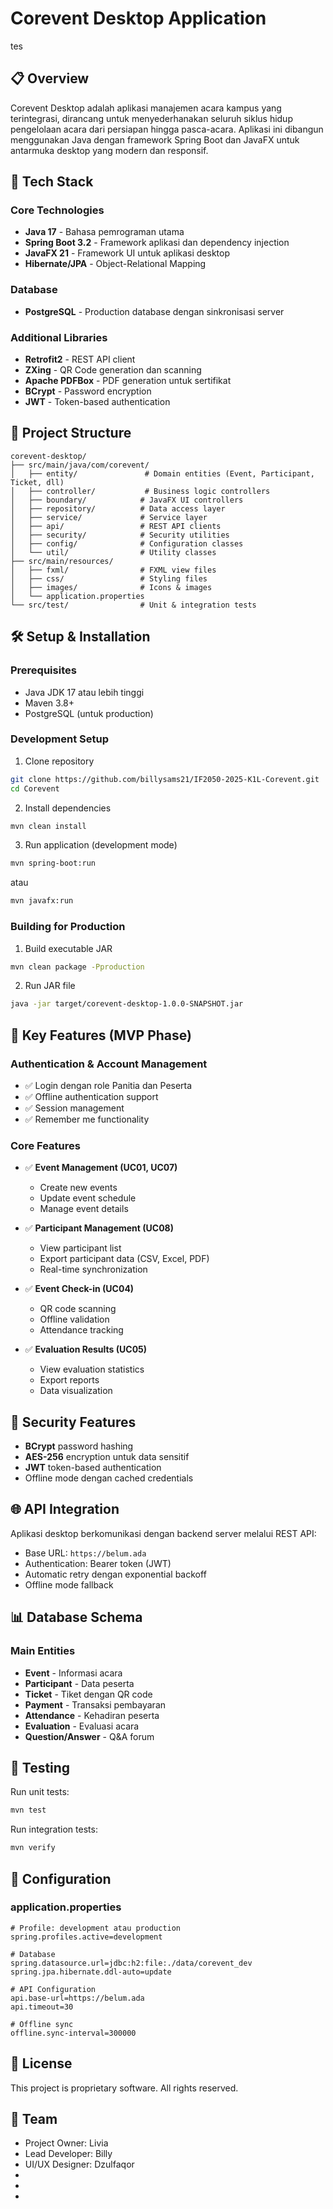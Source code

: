 # Corevent Desktop Application
tes

## 📋 Overview

Corevent Desktop adalah aplikasi manajemen acara kampus yang terintegrasi, dirancang untuk menyederhanakan seluruh siklus hidup pengelolaan acara dari persiapan hingga pasca-acara. Aplikasi ini dibangun menggunakan Java dengan framework Spring Boot dan JavaFX untuk antarmuka desktop yang modern dan responsif.

## 🚀 Tech Stack

### Core Technologies
- **Java 17** - Bahasa pemrograman utama
- **Spring Boot 3.2** - Framework aplikasi dan dependency injection
- **JavaFX 21** - Framework UI untuk aplikasi desktop
- **Hibernate/JPA** - Object-Relational Mapping

### Database
- **PostgreSQL** - Production database dengan sinkronisasi server

### Additional Libraries
- **Retrofit2** - REST API client
- **ZXing** - QR Code generation dan scanning
- **Apache PDFBox** - PDF generation untuk sertifikat
- **BCrypt** - Password encryption
- **JWT** - Token-based authentication

## 📁 Project Structure

```
corevent-desktop/
├── src/main/java/com/corevent/
│   ├── entity/               # Domain entities (Event, Participant, Ticket, dll)
│   ├── controller/           # Business logic controllers
│   ├── boundary/            # JavaFX UI controllers
│   ├── repository/          # Data access layer
│   ├── service/             # Service layer
│   ├── api/                 # REST API clients
│   ├── security/            # Security utilities
│   ├── config/              # Configuration classes
│   └── util/                # Utility classes
├── src/main/resources/
│   ├── fxml/                # FXML view files
│   ├── css/                 # Styling files
│   ├── images/              # Icons & images
│   └── application.properties
└── src/test/                # Unit & integration tests
```

## 🛠️ Setup & Installation

### Prerequisites
- Java JDK 17 atau lebih tinggi
- Maven 3.8+
- PostgreSQL (untuk production)

### Development Setup

1. Clone repository
```bash
git clone https://github.com/billysams21/IF2050-2025-K1L-Corevent.git
cd Corevent
```

2. Install dependencies
```bash
mvn clean install
```

3. Run application (development mode)
```bash
mvn spring-boot:run
```

atau

```bash
mvn javafx:run
```

### Building for Production

1. Build executable JAR
```bash
mvn clean package -Pproduction
```

2. Run JAR file
```bash
java -jar target/corevent-desktop-1.0.0-SNAPSHOT.jar
```

## 🔑 Key Features (MVP Phase)

### Authentication & Account Management
- ✅ Login dengan role Panitia dan Peserta
- ✅ Offline authentication support
- ✅ Session management
- ✅ Remember me functionality

### Core Features
- ✅ **Event Management (UC01, UC07)**
  - Create new events
  - Update event schedule
  - Manage event details
  
- ✅ **Participant Management (UC08)**
  - View participant list
  - Export participant data (CSV, Excel, PDF)
  - Real-time synchronization
  
- ✅ **Event Check-in (UC04)**
  - QR code scanning
  - Offline validation
  - Attendance tracking
  
- ✅ **Evaluation Results (UC05)**
  - View evaluation statistics
  - Export reports
  - Data visualization

## 🔐 Security Features

- **BCrypt** password hashing
- **AES-256** encryption untuk data sensitif
- **JWT** token-based authentication
- Offline mode dengan cached credentials

## 🌐 API Integration

Aplikasi desktop berkomunikasi dengan backend server melalui REST API:

- Base URL: `https://belum.ada`
- Authentication: Bearer token (JWT)
- Automatic retry dengan exponential backoff
- Offline mode fallback

## 📊 Database Schema

### Main Entities
- **Event** - Informasi acara
- **Participant** - Data peserta
- **Ticket** - Tiket dengan QR code
- **Payment** - Transaksi pembayaran
- **Attendance** - Kehadiran peserta
- **Evaluation** - Evaluasi acara
- **Question/Answer** - Q&A forum

## 🧪 Testing

Run unit tests:
```bash
mvn test
```

Run integration tests:
```bash
mvn verify
```

## 📝 Configuration

### application.properties
```properties
# Profile: development atau production
spring.profiles.active=development

# Database
spring.datasource.url=jdbc:h2:file:./data/corevent_dev
spring.jpa.hibernate.ddl-auto=update

# API Configuration
api.base-url=https://belum.ada
api.timeout=30

# Offline sync
offline.sync-interval=300000
```

## 📄 License

This project is proprietary software. All rights reserved.

## 👥 Team

- Project Owner: Livia
- Lead Developer: Billy
- UI/UX Designer: Dzulfaqor
- 
- 
- 